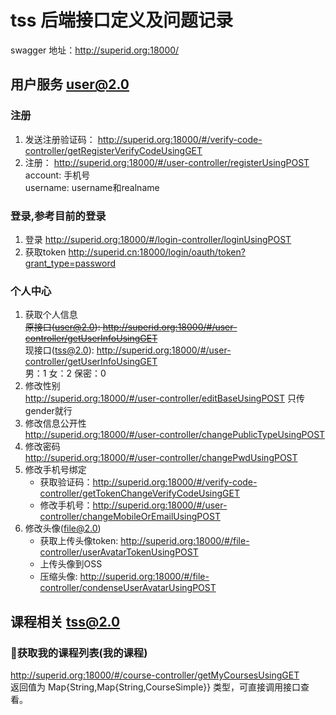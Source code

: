 # tss 后端接口定义及问题记录
swagger 地址：http://superid.org:18000/   
## 用户服务 user@2.0
### 注册  
1. 发送注册验证码： http://superid.org:18000/#/verify-code-controller/getRegisterVerifyCodeUsingGET
2. 注册： http://superid.org:18000/#/user-controller/registerUsingPOST  
account: 手机号  
username: username和realname

### 登录,参考目前的登录  
1. 登录 http://superid.org:18000/#/login-controller/loginUsingPOST     
2. 获取token http://superid.cn:18000/login/oauth/token?grant_type=password

### 个人中心
1. 获取个人信息  
~~原接口(user@2.0): http://superid.org:18000/#/user-controller/getUserInfoUsingGET~~  
现接口(tss@2.0): http://superid.org:18000/#/user-controller/getUserInfoUsingGET  
男：1 女：2 保密：0
2. 修改性别  
http://superid.org:18000/#/user-controller/editBaseUsingPOST 只传gender就行
3. 修改信息公开性  
http://superid.org:18000/#/user-controller/changePublicTypeUsingPOST
4. 修改密码  
http://superid.org:18000/#/user-controller/changePwdUsingPOST
5. 修改手机号绑定  
    - 获取验证码：http://superid.org:18000/#/verify-code-controller/getTokenChangeVerifyCodeUsingGET
    - 修改手机号：http://superid.org:18000/#/user-controller/changeMobileOrEmailUsingPOST
6. 修改头像(file@2.0)
    - 获取上传头像token: http://superid.org:18000/#/file-controller/userAvatarTokenUsingPOST  
    - 上传头像到OSS
    - 压缩头像: http://superid.org:18000/#/file-controller/condenseUserAvatarUsingPOST  

## 课程相关 tss@2.0  
### 获取我的课程列表(我的课程)  
http://superid.org:18000/#/course-controller/getMyCoursesUsingGET  
返回值为 Map{String,Map{String,CourseSimple}} 类型，可直接调用接口查看。

